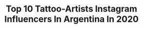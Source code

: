 ---
title: Top 10 Tattoo-Artists Instagram Influencers In Argentina In 2020
description: >-
  Find top tattoo-artists Instagram influencers in Argentina in 2020. Most popular hashtags: #argentina #roses #realismotattoo #dragonball.
platform: Instagram
profiles:
  - username: "pau.armstrong"
    fullname: >-
      Pau Armstrong - Calalini
    location: "Argentina"
    followers: 36747
    engagement: 844
    commentsToLikes: 0.049312
    id: ck5qbqxydmz000i11fl1khwv5
    verified: false
    hashtags: "#pinktattoo, #croptop, #deathnote, #flowers"
  - username: "lulens"
    fullname: >-
      Lucía Franzé
    location: "Argentina"
    followers: 68991
    engagement: 499
    commentsToLikes: 0.169767
    id: ck137445x9ohd0i19uz337z84
    verified: false
    hashtags: "#lavarseparacuidarnos, #doveargentina, #son30000, #cuarentenachallenge"
  - username: "flucsy13"
    fullname: >-
      Flucsy flu 🖤👻
    location: "Argentina"
    followers: 22654
    engagement: 463
    commentsToLikes: 0.045156
    id: ck6ugnbn540aj0j71s1t8c8o1
    verified: false
    hashtags: "#flucsy"
  - username: "juanjaimesg"
    fullname: >-
      Juan Jaimes
    location: "Argentina"
    followers: 28534
    engagement: 207
    commentsToLikes: 0.107276
    id: ck15rqyfv995s0i19oblee8wu
    verified: false
    hashtags: "#sweden, #football, #tattooed, #skulltattoo"
  - username: "jona_sossi"
    fullname: >-
      Jona Sossi
    location: "Argentina"
    followers: 6860
    engagement: 923
    commentsToLikes: 0.034967
    id: ck5q47jhuo2ia0i110yykz9p4
    verified: false
    hashtags: "#rugrats, #vinyltattoo, #tttism, #print"
  - username: "wilrtattoo"
    fullname: >-
      William Ramirez
    location: "Argentina"
    followers: 20561
    engagement: 284
    commentsToLikes: 0.030207
    id: ck6tk4cuc3zcq0j71tqccluya
    verified: false
    hashtags: "#realismotattoo, #tattoobosque, #saltoangel, #tatuajes"
  - username: "yet.tattoo"
    fullname: >-
      Francisco ✨
    location: "Argentina"
    followers: 9640
    engagement: 413
    commentsToLikes: 0.038519
    id: ck5hp6fp2qtxn0i119wzzkal4
    verified: false
    hashtags: "#statue, #eagles, #leagueoflegend, #workinprogress"
  - username: "betz.art"
    fullname: >-
      Betzabeth Osuna
    location: "Argentina"
    followers: 12019
    engagement: 414
    commentsToLikes: 0.034244
    id: ck55pvqz5bhg10i11zr3pbecu
    verified: false
    hashtags: "#skull, #surrealism, #dogtattoos, #river"
  - username: "merari_moreira"
    fullname: >-
      Merari Moreira
    location: "Argentina"
    followers: 72658
    engagement: 403
    commentsToLikes: 0.027077
    id: ck0w4qkw9zwq30i19jkqh87ej
    verified: false
    hashtags: "#tunbridgewells, #queens, #salvadore, #fashionstyle"
  - username: "adrianmushrooms"
    fullname: >-
      mushrooms_tattooer
    location: "Argentina"
    followers: 14964
    engagement: 525
    commentsToLikes: 0.014291
    id: ck0w37ea6ryh50i19cdrgwx9e
    verified: false
    hashtags: "#berserk, #reversion, #naruto, #mangaartwork"
---
